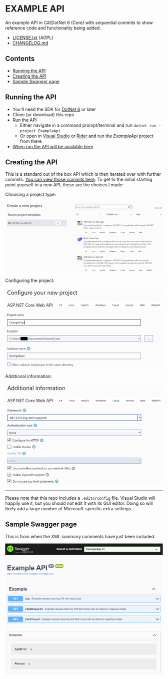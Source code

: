 # EXAMPLE API

An example API in C#/DotNet 6 (Core) with sequential commits to show reference code and functionality being added.

- [LICENSE.txt](./LICENSE.txt) (AGPL)
- [CHANGELOG.md](./CHANGELOG.md)

## Contents

- [Running the API](#running-the-api)
- [Creating the API](#creating-the-api)
- [Sample Swagger page](#sample-swagger-page)

## Running the API

- You'll need the SDK for [DotNet 6](https://dotnet.microsoft.com/en-us/) or later
- Clone (or download) this repo
- Run the API
  - Either navigate in a command prompt/terminal and run `dotnet run --project ExampleApi`
  - Or open in [Visual Studio](https://visualstudio.microsoft.com/vs/) or [Rider](https://www.jetbrains.com/rider/) and run the *ExampleApi* project from there
- [When run the API will be available here](https://localhost:5001/docs)

## Creating the API

This is a standard out of the box API which is then iterated over with further commits. [You can view those commits here](https://github.com/kcartlidge/ExampleApi/commits/main). To get to the initial starting point yourself in a new API, these are the choices I made:

Choosing a project type:

![Project Type](./Screenshots/01-Creating-a-New-Solution--Project-Type.png)

Configuring the project:

![Configure Project](./Screenshots/02-Creating-a-New-Solution--Configure-Project.png)

Additional information:

![Additional Information](./Screenshots/03-Creating-a-New-Solution--Additional-Information.png)

---

Please note that this repo includes a `.editorconfig` file. Visual Studio will happily use it, but you should *not* edit it with its GUI editor. Doing so will likely add a large number of Microsoft-specific extra settings.

## Sample Swagger page

This is from when the XML summary comments have just been included.

![Sample Swagger Page (Early On)](./Screenshots/04-Sample-Swagger-Page-Early-On.png)
